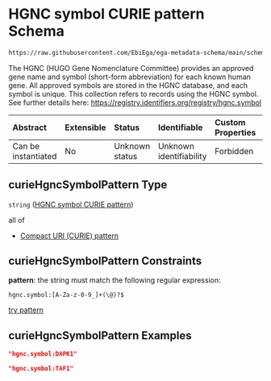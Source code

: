 # HGNC symbol CURIE pattern Schema

```txt
https://raw.githubusercontent.com/EbiEga/ega-metadata-schema/main/schemas/EGA.common-definitions.json#/$defs/curieHgncSymbolPattern
```

The HGNC (HUGO Gene Nomenclature Committee) provides an approved gene name and symbol (short-form abbreviation) for each known human gene. All approved symbols are stored in the HGNC database, and each symbol is unique. This collection refers to records using the HGNC symbol. See further details here: <https://registry.identifiers.org/registry/hgnc.symbol>

| Abstract            | Extensible | Status         | Identifiable            | Custom Properties | Additional Properties | Access Restrictions | Defined In                                                                                           |
| :------------------ | :--------- | :------------- | :---------------------- | :---------------- | :-------------------- | :------------------ | :--------------------------------------------------------------------------------------------------- |
| Can be instantiated | No         | Unknown status | Unknown identifiability | Forbidden         | Allowed               | none                | [EGA.common-definitions.json\*](../../../schemas/EGA.common-definitions.json "open original schema") |

## curieHgncSymbolPattern Type

`string` ([HGNC symbol CURIE pattern](ega-4-defs-hgnc-symbol-curie-pattern.md))

all of

*   [Compact URI (CURIE) pattern](ega-4-defs-compact-uri-curie-pattern.md "check type definition")

## curieHgncSymbolPattern Constraints

**pattern**: the string must match the following regular expression:&#x20;

```regexp
hgnc.symbol:[A-Za-z-0-9_]+(\@)?$
```

[try pattern](https://regexr.com/?expression=hgnc.symbol%3A%5BA-Za-z-0-9_%5D%2B\(%5C%40\)%3F%24 "try regular expression with regexr.com")

## curieHgncSymbolPattern Examples

```json
"hgnc.symbol:DAPK1"
```

```json
"hgnc.symbol:TAF1"
```
